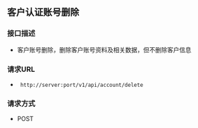 ## 客户认证账号删除

### 接口描述

- 客户账号删除，删除客户账号资料及相关数据，但不删除客户信息

### 请求URL

- ` http://server:port/v1/api/account/delete`
      
### 请求方式

- POST 
